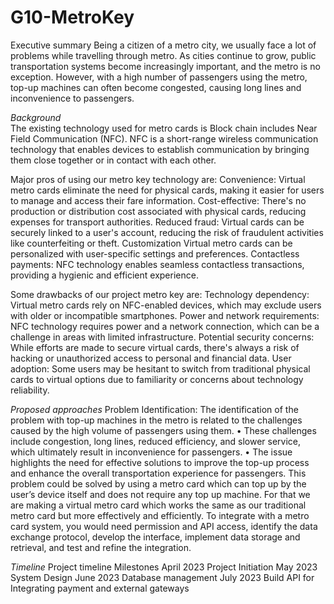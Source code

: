 # G10-MetroKey
Executive summary
Being a citizen of a metro city, we usually face a lot of problems while travelling through metro. As cities continue to grow, public transportation systems become increasingly important, and the metro is no exception. However, with a high number of passengers using the metro, top-up machines can often become congested, causing long lines and inconvenience to passengers.

*Background*<br>
The existing technology used for  metro cards is Block chain includes  Near Field Communication (NFC). NFC is a short-range wireless communication technology that enables devices to establish communication by bringing them close together or in contact with each other.

Major pros of using our metro key technology are:
Convenience: Virtual metro cards eliminate the need for physical cards, making it easier for users to manage and access their fare information.
Cost-effective: There's no production or distribution cost associated with physical cards, reducing expenses for transport authorities.
Reduced fraud: Virtual cards can be securely linked to a user's account, reducing the risk of fraudulent activities like counterfeiting or theft.
Customization Virtual metro cards can be personalized with user-specific settings and preferences.
Contactless payments: NFC technology enables seamless contactless transactions, providing a hygienic and efficient experience.

Some drawbacks of our project metro key are:
Technology dependency: Virtual metro cards rely on NFC-enabled devices, which may exclude users with older or incompatible smartphones.
Power and network requirements: NFC technology requires power and a network connection, which can be a challenge in areas with limited infrastructure.
Potential security concerns: While efforts are made to secure virtual cards, there's always a risk of hacking or unauthorized access to personal and financial data.
User adoption: Some users may be hesitant to switch from traditional physical cards to virtual options due to familiarity or concerns about technology reliability.



*Proposed approaches*
Problem Identification:
The identification of the problem with top-up machines in the metro is related to the challenges caused by the high volume of passengers using them. 
•	These challenges include congestion, long lines, reduced efficiency, and slower service, which ultimately result in inconvenience for passengers.
•	The issue highlights the need for effective solutions to improve the top-up process and enhance the overall transportation experience for passengers.
This problem could be solved by using a metro card which can top up by the user’s device itself and does not require any top up machine. For that we are making a virtual metro card which works the same as our traditional metro card but more effectively and efficiently. To integrate with a metro card system, you would need permission and API access, identify the data exchange protocol, develop the interface, implement data storage and retrieval, and test and refine the integration.


*Timeline*
Project timeline    Milestones
April 2023 	        Project Initiation
May 2023	          System Design
June 2023	          Database management
July 2023	          Build API for Integrating payment and external gateways
